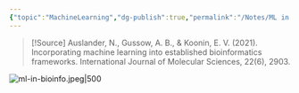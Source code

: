 ```yaml
---
{"topic":"MachineLearning","dg-publish":true,"permalink":"/Notes/ML in Bioinformatics/","dgPassFrontmatter":true,"noteIcon":""}
---
```



>[!Source]
>Auslander, N., Gussow, A. B., & Koonin, E. V. (2021). Incorporating machine learning into established bioinformatics frameworks. International Journal of Molecular Sciences, 22(6), 2903.

![ml-in-bioinfo.jpeg|500](/img/user/assets/images/ml-in-bioinfo.jpeg)